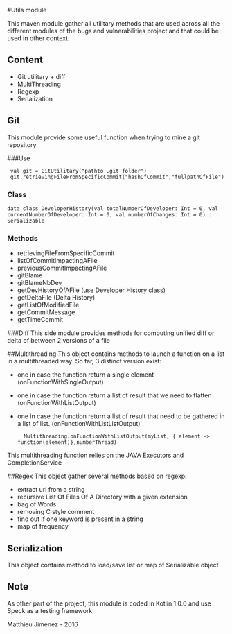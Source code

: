 #Utils module

This maven module gather all utilitary methods that are used across all the different modules of the bugs and vulnerabilities project and that could be used in other context.

## Content

* Git utilitary + diff
* MultiThreading
* Regexp
* Serialization 


## Git
This module provide some useful function when trying to mine a git repository

###Use
     
     val git = GitUtilitary("pathto .git folder")
     git.retrievingFileFromSpecificCommit("hashOfCommit","fullpathOfFile")
     
### Class
    data class DeveloperHistory(val totalNumberOfDeveloper: Int = 0, val currentNumberOfDeveloper: Int = 0, val numberOfChanges: Int = 0) : Serializable

### Methods

* retrievingFileFromSpecificCommit
* listOfCommitImpactingAFile
* previousCommitImpactingAFile
* gitBlame
* gitBlameNbDev
* getDevHistoryOfAFile (use Developer History class)
* getDeltaFile (Delta History)
* getListOfModifiedFile
* getCommitMessage
* getTimeCommit

###Diff
This side module provides methods for computing unified diff or delta of between 2 versions of a file

##Multithreading
This object contains methods to launch a function on a list in a multithreaded way.
So far, 3 distinct version exist:

* one in case the function return a single element (onFunctionWithSingleOutput)
* one in case the function return a list of result that we need to flatten (onFunctionWithListOutput)
* one in case the function return a list of result that need to be gathered in a list of list. (onFunctionWithListListOutput)

        Multithreading.onFunctionWithListOutput(myList, { element -> function(element)},numberThread)
    
 This multithreading function relies on the JAVA Executors and CompletionService

##Regex
This object gather several methods based on regexp:

* extract url from a string
* recursive List Of Files Of A Directory with a given extension
* bag of Words
* removing C style comment
* find out if one keyword is present in a string
* map of frequency

## Serialization
This object contains method to load/save list or map of Serializable object

## Note

As other part of the project, this module is coded in Kotlin 1.0.0 and use Speck as a testing framework

Matthieu Jimenez - 2016
